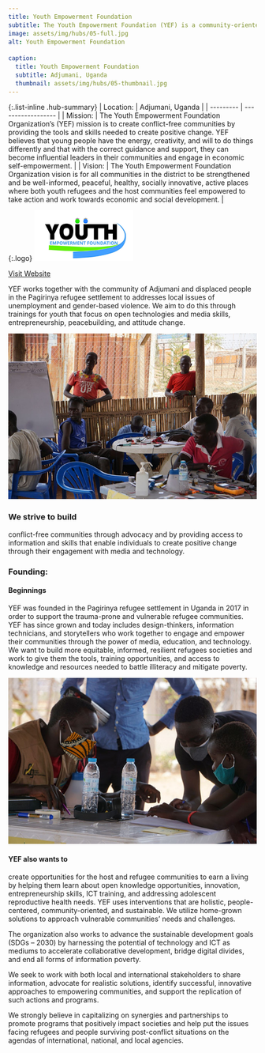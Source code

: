 ```yaml
---
title: Youth Empowerment Foundation
subtitle: The Youth Empowerment Foundation (YEF) is a community-oriented innovation hub in the Adjumani district, Uganda.
image: assets/img/hubs/05-full.jpg
alt: Youth Empowerment Foundation

caption:
  title: Youth Empowerment Foundation
  subtitle: Adjumani, Uganda
  thumbnail: assets/img/hubs/05-thumbnail.jpg
---
```


{:.list-inline .hub-summary}
| Location: | Adjumani, Uganda |
| --------- | ------------------ |
| Mission:  | The Youth Empowerment Foundation Organization’s (YEF) mission is to create conflict-free communities by providing the tools and skills needed to create positive change. YEF believes that young people have the energy, creativity, and will to do things differently and that with the correct guidance and support, they can become influential leaders in their communities and engage in economic self-empowerment. |
| Vision: |  The Youth Empowerment Foundation Organization vision is for all communities in the district to be strengthened and be well-informed, peaceful, healthy, socially innovative, active places where both youth refugees and the host communities feel empowered to take action and work towards economic and social development. |

{:.logo}
![Youth Empowerment Foundation](assets/img/hubs/05-logo.png)

<a href="https://yef-uganda.org/" class="btn btn-primary visit-website" target="_blank">Visit Website</a>  <a href="https://www.facebook.com/WeAreYEF/" class="btn btn-primary visit-website" target="_blank"><i class="fab fa-facebook-f"></i></a>  <a href="https://www.instagram.com/youth.empowermentfoundation/" class="btn btn-primary visit-website" target="_blank"><i class="fab fa-instagram"></i></a>  <a href="https://www.youtube.com/channel/UCaGRC0F9tmuV0PeZb0DMVDg" class="btn btn-primary visit-website" target="_blank" ><i class="fab fa-youtube"></i></a>


YEF works together with the community of Adjumani and displaced people in the Pagirinya refugee settlement to addresses local issues of unemployment and gender-based violence. We aim to do this through trainings for youth that focus on open technologies and media skills, entrepreneurship, peacebuilding, and attitude change.

![Youth Empowerment Foundation](assets/img/hubs/05-content-1.jpg)

### We strive to build

conflict-free communities through advocacy and by providing access to information and skills that enable individuals to create positive change through their engagement with media and technology.

### Founding:

#### Beginnings

YEF was founded in the Pagirinya refugee settlement in Uganda in 2017 in order to support the trauma-prone and vulnerable refugee communities. YEF has since grown and today includes design-thinkers, information technicians, and storytellers who work together to engage and empower their communities through the power of media, education, and technology. We want to build more equitable, informed, resilient refugees societies and work to give them the tools, training opportunities, and access to  knowledge and resources needed to battle illiteracy and mitigate poverty.

![Youth Empowerment Foundation](assets/img/hubs/05-content-2.jpg)

#### YEF also wants to

create opportunities for the host and refugee communities to earn a living by helping them learn about open knowledge opportunities, innovation, entrepreneurship skills, ICT training, and addressing adolescent reproductive health needs. YEF uses interventions that are holistic, people-centered, community-oriented, and sustainable. We utilize home-grown solutions to approach vulnerable communities’ needs and challenges. 

The organization also works to advance the sustainable development goals (SDGs – 2030) by harnessing the potential of technology and ICT as mediums to accelerate collaborative development, bridge digital divides, and end all forms of information poverty. 

We seek to work with both local and international stakeholders to share information, advocate for realistic solutions, identify successful, innovative approaches to empowering communities, and support the replication of such actions and programs. 

We strongly believe in capitalizing on synergies and partnerships to promote programs that positively impact societies and help put the issues facing refugees and people surviving post-conflict situations on the agendas of international, national, and local agencies. 
